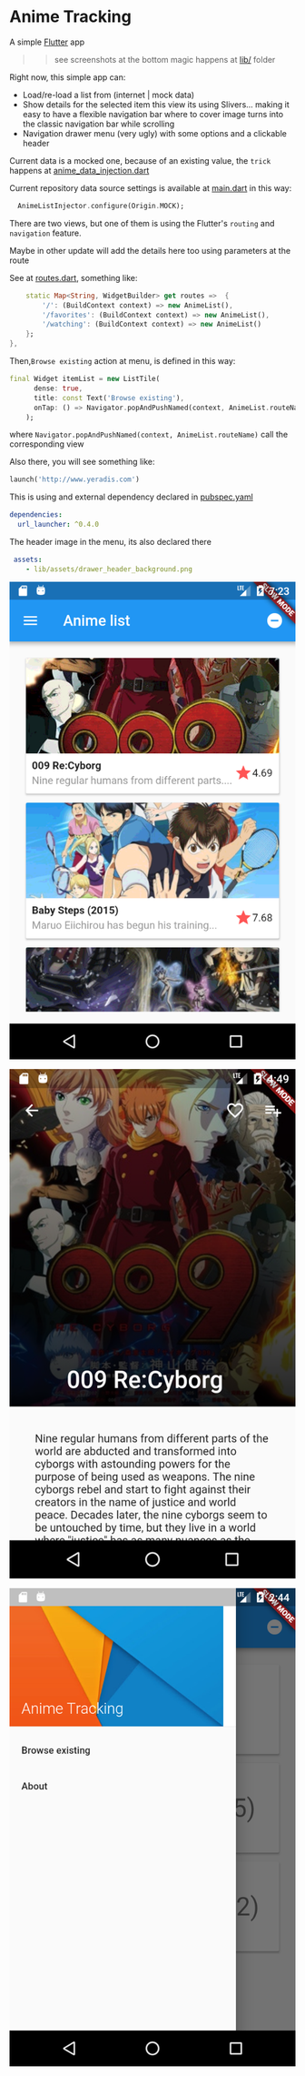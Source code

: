 # Anime Tracking

A simple [Flutter](https://flutter.io) app

>>see screenshots at the bottom
>>magic happens at [lib/](animetracking_flutter/anime_tracking/lib/) folder

Right now, this simple app can:

- Load/re-load a list from (internet | mock data)
- Show details for the selected item 
  this view its using Slivers... making it easy to have a flexible navigation bar where to cover image turns into the classic navigation bar while scrolling
- Navigation drawer menu (very ugly) with some options and a clickable header

Current data is a mocked one, because of an existing value, the `trick` happens at [anime_data_injection.dart](/anime_tracking/lib/data/anime_data_injection.dart)

Current repository data source settings is available at [main.dart](/anime_tracking/lib/main.dart) in this way:

```dart
  AnimeListInjector.configure(Origin.MOCK);
```

There are two views, but one of them is using the Flutter's `routing` and `navigation` feature.

Maybe in other update will add the details here too using parameters at the route

See at [routes.dart](/anime_tracking/lib/routes.dart), something like:

```dart
    static Map<String, WidgetBuilder> get routes =>  {
        '/': (BuildContext context) => new AnimeList(),
        '/favorites': (BuildContext context) => new AnimeList(),
        '/watching': (BuildContext context) => new AnimeList()
    };
},
```

Then,`Browse existing` action at menu, is defined in this way:

```dart
final Widget itemList = new ListTile(
      dense: true,
      title: const Text('Browse existing'),
      onTap: () => Navigator.popAndPushNamed(context, AnimeList.routeName),
    );
```

where `Navigator.popAndPushNamed(context, AnimeList.routeName)` call the corresponding view

Also there, you will see something like:

```dart
launch('http://www.yeradis.com')
``` 

This is using and external dependency declared in [pubspec.yaml](/anime_tracking/pubspec.yaml)

```yaml
dependencies:
  url_launcher: ^0.4.0
```

The header image in the menu, its also declared there

```yaml
 assets:
    - lib/assets/drawer_header_background.png
```

![list](/screenshots/shot1.png)

![details](/screenshots/shot3.png)

![menu](/screenshots/shot2.png)

